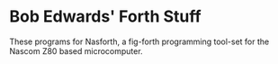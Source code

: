 # Bob Edwards' Forth Stuff

 These programs for Nasforth, a fig-forth programming tool-set for the Nascom Z80 based microcomputer.
